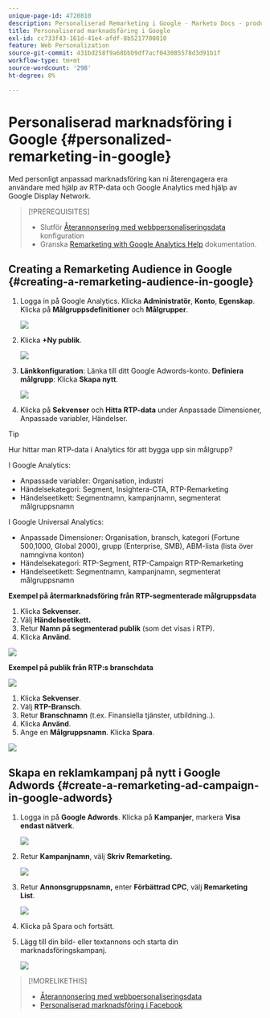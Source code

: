 ```yaml
---
unique-page-id: 4720810
description: Personaliserad Remarketing i Google - Marketo Docs - produktdokumentation
title: Personaliserad marknadsföring i Google
exl-id: cc733f43-161d-41e4-afdf-8b5217700810
feature: Web Personalization
source-git-commit: 431bd258f9a68bbb9df7acf043085578d3d91b1f
workflow-type: tm+mt
source-wordcount: '298'
ht-degree: 0%

---
```


# Personaliserad marknadsföring i Google {#personalized-remarketing-in-google}

Med personligt anpassad marknadsföring kan ni återengagera era användare med hjälp av RTP-data och Google Analytics med hjälp av Google Display Network.

>[!PREREQUISITES]
>
>* Slutför [Återannonsering med webbpersonaliseringsdata](/help/marketo/product-docs/web-personalization/website-retargeting/retargeting-with-web-personalization-data.md) konfiguration
>* Granska [Remarketing with Google Analytics Help](https://support.google.com/analytics/topic/2611283?hl=en&amp;ref_topic=3413645) dokumentation.

## Creating a Remarketing Audience in Google {#creating-a-remarketing-audience-in-google}

1. Logga in på Google Analytics. Klicka **Administratör**, **Konto**, **Egenskap**. Klicka på **Målgruppsdefinitioner** och **Målgrupper**.

   ![](assets/remarketing-ga-screenshots.jpg)

1. Klicka **+Ny publik**.

   ![](assets/image2015-1-15-17-3a26-3a40.png)

1. **Länkkonfiguration**: Länka till ditt Google Adwords-konto. **Definiera målgrupp**: Klicka **Skapa nytt**.

   ![](assets/image2015-1-15-17-3a32-3a4.png)

1. Klicka på **Sekvenser** och **Hitta RTP-data** under Anpassade Dimensioner, Anpassade variabler, Händelser.

>[!TIP]
>
>Hur hittar man RTP-data i Analytics för att bygga upp sin målgrupp?
>
>I Google Analytics:
>
>* Anpassade variabler: Organisation, industri
>* Händelsekategori: Segment, Insightera-CTA, RTP-Remarketing
>* Händelseetikett: Segmentnamn, kampanjnamn, segmenterat målgruppsnamn
>
>I Google Universal Analytics:
>
>* Anpassade Dimensioner: Organisation, bransch, kategori (Fortune 500,1000, Global 2000), grupp (Enterprise, SMB), ABM-lista (lista över namngivna konton)
>* Händelsekategori: RTP-Segment, RTP-Campaign RTP-Remarketing
>* Händelseetikett: Segmentnamn, kampanjnamn, segmenterat målgruppsnamn

**Exempel på återmarknadsföring från RTP-segmenterade målgruppsdata**

1. Klicka **Sekvenser.**
1. Välj **Händelseetikett.**
1. Retur **Namn på segmenterad publik** (som det visas i RTP).
1. Klicka **Använd**.

![](assets/image2015-2-10-14-3a51-3a43.png)

**Exempel på publik från RTP:s branschdata**

![](assets/image2015-1-15-17-3a36-3a5.png)

1. Klicka **Sekvenser**.
1. Välj **RTP-Bransch**.
1. Retur **Branschnamn** (t.ex. Finansiella tjänster, utbildning..).
1. Klicka **Använd**.
1. Ange en **Målgruppsnamn**. Klicka **Spara**.

![](assets/image2015-1-15-18-3a29-3a16.png)

## Skapa en reklamkampanj på nytt i Google Adwords {#create-a-remarketing-ad-campaign-in-google-adwords}

1. Logga in på **Google Adwords**. Klicka på **Kampanjer**, markera **Visa endast nätverk**.

   ![](assets/image2015-1-15-18-3a31-3a58.png)

1. Retur **Kampanjnamn**, välj **Skriv Remarketing.**

   ![](assets/image2015-1-15-18-3a35-3a7.png)

1. Retur **Annonsgruppsnamn,** enter **Förbättrad CPC**, välj **Remarketing List**.

   ![](assets/image2015-1-15-18-3a51-3a57.png)

1. Klicka på Spara och fortsätt.
1. Lägg till din bild- eller textannons och starta din marknadsföringskampanj.

   ![](assets/image2015-1-15-18-3a47-3a21.png)

>[!MORELIKETHIS]
>
>* [Återannonsering med webbpersonaliseringsdata](/help/marketo/product-docs/web-personalization/website-retargeting/retargeting-with-web-personalization-data.md)
>* [Personaliserad marknadsföring i Facebook](/help/marketo/product-docs/web-personalization/website-retargeting/personalized-remarketing-in-facebook.md)
